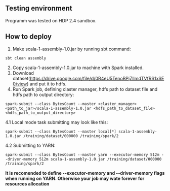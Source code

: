 ## Testing environment

Programm was tested on HDP 2.4 sandbox.

## How to deploy

1. Make scala-1-assembly-1.0.jar by running sbt command:
```
sbt clean assembly
```
2. Copy scala-1-assembly-1.0.jar to machine with Spark installed.
3. Download dataset(https://drive.google.com/file/d/0B4eU5TenoBPjZllmdTVfRS1xSE0/view) and put it to hdfs.
4. Run Spark job, defining claster manager, hdfs path to dataset file and hdfs path to output directory:
```
spark-submit --class BytesCount --master <claster_manager> <path_to_jar>/scala-1-assembly-1.0.jar <hdfs_path_to_dataset_file> <hdfs_path_to_output_directory>
```
4.1 Local mode task submitting may look like this:
```
spark-submit --class BytesCount --master local[*] scala-1-assembly-1.0.jar /training/dataset/000000 /training/spark/2
```
4.2 Submitting to YARN:
```
spark-submit --class BytesCount --master yarn --executor-memory 512m --driver-memory 512m scala-1-assembly-1.0.jar /training/dataset/000000 /training/spark/2
```
**It is recomended to define --executor-memory and --driver-memory flags when running on YARN. Otherwise your job may wate forever for resources allocation**